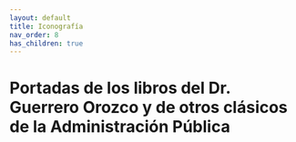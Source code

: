 ```yaml
---
layout: default
title: Iconografía
nav_order: 8
has_children: true
---
```


# Portadas de los libros del Dr. Guerrero Orozco y de otros clásicos de la Administración Pública

